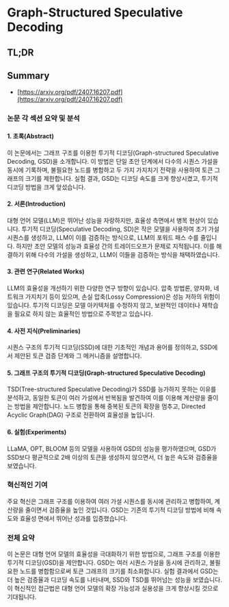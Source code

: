 # Graph-Structured Speculative Decoding
## TL;DR
## Summary
- [https://arxiv.org/pdf/2407.16207.pdf](https://arxiv.org/pdf/2407.16207.pdf)

### 논문 각 섹션 요약 및 분석

#### 1. 초록(Abstract)
이 논문에서는 그래프 구조를 이용한 투기적 디코딩(Graph-structured Speculative Decoding, GSD)을 소개합니다. 이 방법은 단일 초안 단계에서 다수의 시퀀스 가설을 동시에 기록하며, 불필요한 노드를 병합하고 두 가지 가지치기 전략을 사용하여 토큰 그래프의 크기를 제한합니다. 실험 결과, GSD는 디코딩 속도를 크게 향상시켰고, 투기적 디코딩 방법을 크게 앞섰습니다.

#### 2. 서론(Introduction)
대형 언어 모델(LLM)은 뛰어난 성능을 자랑하지만, 효율성 측면에서 병목 현상이 있습니다. 투기적 디코딩(Speculative Decoding, SD)은 작은 모델을 사용하여 초기 가설 시퀀스를 생성하고, LLM이 이를 검증하는 방식으로, LLM의 포워드 패스 수를 줄입니다. 하지만 초안 모델의 성능과 효율성 간의 트레이드오프가 문제로 지적됩니다. 이를 해결하기 위해 다수의 가설을 생성하고, LLM이 이들을 검증하는 방식을 채택하였습니다.

#### 3. 관련 연구(Related Works)
LLM의 효율성을 개선하기 위한 다양한 연구 방향이 있습니다. 압축 방법론, 양자화, 네트워크 가지치기 등이 있으며, 손실 압축(Lossy Compression)은 성능 저하의 위험이 있습니다. 투기적 디코딩은 모델 아키텍처를 수정하지 않고, 보완적인 데이터나 재학습을 필요로 하지 않는 효율적인 방법으로 주목받고 있습니다.

#### 4. 사전 지식(Preliminaries)
시퀀스 구조의 투기적 디코딩(SSD)에 대한 기초적인 개념과 용어를 정의하고, SSD에서 제안된 토큰 검증 단계와 그 메커니즘을 설명합니다.

#### 5. 그래프 구조의 투기적 디코딩(Graph-structured Speculative Decoding)
TSD(Tree-structured Speculative Decoding)가 SSD를 능가하지 못하는 이유를 분석하고, 동일한 토큰이 여러 가설에서 반복됨을 발견하여 이를 이용해 계산량을 줄이는 방법을 제안합니다. 노드 병합을 통해 중복된 토큰의 확장을 멈추고, Directed Acyclic Graph(DAG) 구조로 전환하여 효율성을 높입니다.

#### 6. 실험(Experiments)
LLaMA, OPT, BLOOM 등의 모델을 사용하여 GSD의 성능을 평가하였으며, GSD가 SSD보다 평균적으로 2배 이상의 토큰을 생성하지 않으면서, 더 높은 속도와 검증율을 보였습니다.

### 혁신적인 기여
주요 혁신은 그래프 구조를 이용하여 여러 가설 시퀀스를 동시에 관리하고 병합하여, 계산량을 줄이면서 검증율을 높인 것입니다. GSD는 기존의 투기적 디코딩 방법에 비해 속도와 효율성 면에서 뛰어난 성과를 입증했습니다.

### 전체 요약
이 논문은 대형 언어 모델의 효율성을 극대화하기 위한 방법으로, 그래프 구조를 이용한 투기적 디코딩(GSD)을 제안합니다. GSD는 여러 시퀀스 가설을 동시에 관리하고, 불필요한 노드를 병합함으로써 토큰 그래프의 크기를 최소화합니다. 실험 결과에서 GSD는 더 높은 검증율과 디코딩 속도를 나타내며, SSD와 TSD를 뛰어넘는 성능을 보였습니다. 이 혁신적인 접근법은 대형 언어 모델의 확장 가능성과 실용성을 크게 향상시킬 것으로 기대됩니다.